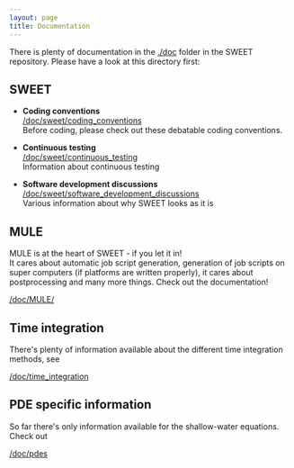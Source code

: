 ```yaml
---
layout: page
title: Documentation
---
```


There is plenty of documentation in the [./doc](https://github.com/schreiberx/sweet/tree/master/doc/) folder in the SWEET repository. Please have a look at this directory first:


## SWEET

* **Coding conventions**<br />
  [/doc/sweet/coding_conventions](https://github.com/schreiberx/sweet/blob/master/doc/sweet/coding_conventions/coding_conventions.pdf)<br />
  Before coding, please check out these debatable coding conventions.

* **Continuous testing**<br />
  [/doc/sweet/continuous_testing](https://github.com/schreiberx/sweet/blob/master/doc/sweet/continuous_integration/gitlab.md)<br />
  Information about continuous testing

* **Software development discussions**<br />
  [/doc/sweet/software_development_discussions](https://github.com/schreiberx/sweet/tree/master/doc/sweet/software_development_discussions)<br />
  Various information about why SWEET looks as it is


## MULE

MULE is at the heart of SWEET - if you let it in!<br />
It cares about automatic job script generation, generation of job scripts on super computers (if platforms are written properly), it cares about postprocessing and many more things.
Check out the documentation!


[/doc/MULE/](https://github.com/schreiberx/sweet/blob/master/doc/sweet/MULE/MULE_a_compile_parallel_run_and_postprocessing_framework.pdf)


## Time integration

There's plenty of information available about the different time integration methods, see

[/doc/time_integration](https://github.com/schreiberx/sweet/tree/master/doc/time_integration)




## PDE specific information

So far there's only information available for the shallow-water equations. Check out 


[/doc/pdes](https://github.com/schreiberx/sweet/tree/master/doc/pdes)

